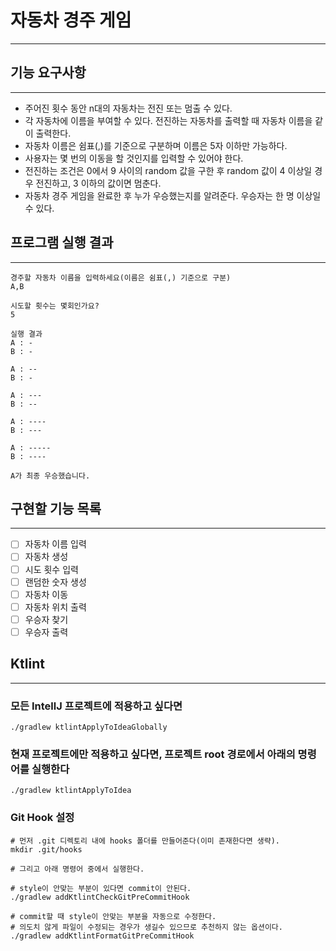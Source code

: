 # 자동차 경주 게임

---

## 기능 요구사항

---

- 주어진 횟수 동안 n대의 자동차는 전진 또는 멈출 수 있다.
- 각 자동차에 이름을 부여할 수 있다. 전진하는 자동차를 출력할 때 자동차 이름을 같이 출력한다.
- 자동차 이름은 쉼표(,)를 기준으로 구분하며 이름은 5자 이하만 가능하다.
- 사용자는 몇 번의 이동을 할 것인지를 입력할 수 있어야 한다.
- 전진하는 조건은 0에서 9 사이의 random 값을 구한 후 random 값이 4 이상일 경우 전진하고, 3 이하의 값이면 멈춘다.
- 자동차 경주 게임을 완료한 후 누가 우승했는지를 알려준다. 우승자는 한 명 이상일 수 있다.

## 프로그램 실행 결과

---

```
경주할 자동차 이름을 입력하세요(이름은 쉼표(,) 기준으로 구분)
A,B

시도할 횟수는 몇회인가요?
5

실행 결과
A : -
B : -

A : --
B : -

A : ---
B : --

A : ----
B : ---

A : -----
B : ----

A가 최종 우승했습니다.
```

## 구현할 기능 목록

---

- [ ] 자동차 이름 입력
- [ ] 자동차 생성
- [ ] 시도 횟수 입력
- [ ] 랜덤한 숫자 생성
- [ ] 자동차 이동
- [ ] 자동차 위치 출력
- [ ] 우승자 찾기
- [ ] 우승자 출력

## Ktlint

---

### 모든 IntellJ 프로젝트에 적용하고 싶다면

```shell
./gradlew ktlintApplyToIdeaGlobally
```

### 현재 프로젝트에만 적용하고 싶다면, 프로젝트 root 경로에서 아래의 명령어를 실행한다

```shell
./gradlew ktlintApplyToIdea
```

### Git Hook 설정

```shell
# 먼저 .git 디렉토리 내에 hooks 폴더를 만들어준다(이미 존재한다면 생략).
mkdir .git/hooks

# 그리고 아래 명령어 중에서 실행한다.

# style이 안맞는 부분이 있다면 commit이 안된다.
./gradlew addKtlintCheckGitPreCommitHook

# commit할 때 style이 안맞는 부분을 자동으로 수정한다.
# 의도치 않게 파일이 수정되는 경우가 생길수 있으므로 추천하지 않는 옵션이다.
./gradlew addKtlintFormatGitPreCommitHook
```